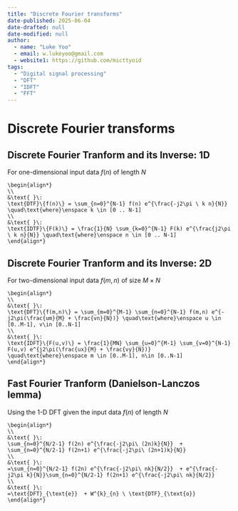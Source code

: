 ```yaml
---
title: "Discrete Fourier transforms"
date-published: 2025-06-04
date-drafted: null
date-modified: null
author:
  - name: "Luke Yoo"
  - email: w.lukeyoo@gmail.com
  - website1: https://github.com/micttyoid
tags:
  - "Digital signal processing"
  - "DFT"
  - "IDFT"
  - "FFT"
---
```


# Discrete Fourier transforms

## Discrete Fourier Tranform and its Inverse: 1D

For one-dimensional input data $f(n)$ of length $N$

```[latex]
\begin{align*}
\\
&\text{ }\: 
\text{DTF}\{f(n)\} = \sum_{n=0}^{N-1} f(n) e^{\frac{-j2\pi \ k n}{N}} \quad\text{where}\enspace k \in [0 .. N-1]
\\
&\text{ }\:
\text{IDTF}\{F(k)\} = \frac{1}{N} \sum_{k=0}^{N-1} F(k) e^{\frac{j2\pi \ k n}{N}} \quad\text{where}\enspace n \in [0 .. N-1]
\end{align*}
```

## Discrete Fourier Tranform and its Inverse: 2D

For two-dimensional input data $f(m,n)$ of size $M \times N$

```[latex]
\begin{align*}
\\
&\text{ }\:
\text{DFT}\{f(m,n)\} = \sum_{m=0}^{M-1} \sum_{n=0}^{N-1} f(m,n) e^{-j2\pi(\frac{um}{M} + \frac{vn}{N})} \quad\text{where}\enspace u \in [0..M-1], v\in [0..N-1]
\\
&\text{ }\:
\text{IDFT}\{F(u,v)\} = \frac{1}{MN} \sum_{u=0}^{M-1} \sum_{v=0}^{N-1} F(u,v) e^{j2\pi(\frac{ux}{M} + \frac{vy}{N})} \quad\text{where}\enspace m \in [0..M-1], n\in [0..N-1]
\end{align*}
```

## Fast Fourier Tranform (Danielson-Lanczos lemma)

Using the 1-D DFT given the input data $f(n)$ of length $N$

```[latex]
\begin{align*}
\\
&\text{ }\: 
\sum_{n=0}^{N/2-1} f(2n) e^{\frac{-j2\pi\ (2n)k}{N}}  + \sum_{n=0}^{N/2-1} f(2n+1) e^{\frac{-j2\pi\ (2n+1)k}{N}}
\\
&\text{ }\: 
=\sum_{n=0}^{N/2-1} f(2n) e^{\frac{-j2\pi\ nk}{N/2}}  + e^{\frac{-j2\pi k}{N}}\sum_{n=0}^{N/2-1} f(2n+1) e^{\frac{-j2\pi\ nk}{N/2}}
\\
&\text{ }\:
=\text{DFT}_{\text{e}}  + W^{k}_{n} \ \text{DTF}_{\text{o}}
\end{align*}
```

